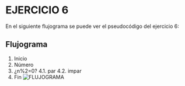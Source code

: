 # EJERCICIO 6 #
En el siguiente flujograma se puede ver el pseudocódigo del ejercicio 6:

## Flujograma ##

1. Inicio
2. Número
3. ¿n%2=0?
4.1. par
4.2. impar
5. Fin
![FLUJOGRAMA](http://1.1m.yt/6kHJn9r.jpg "Flujograma") 
 